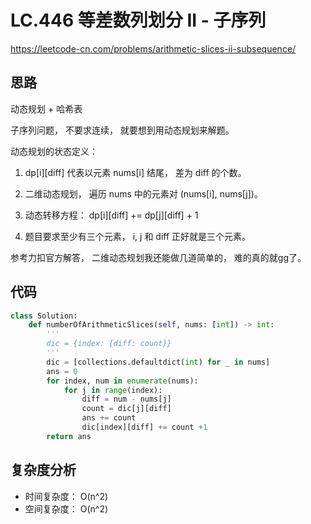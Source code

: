 LC.446 等差数列划分 II - 子序列
====
https://leetcode-cn.com/problems/arithmetic-slices-ii-subsequence/

## 思路 
动态规划 + 哈希表

子序列问题， 不要求连续， 就要想到用动态规划来解题。

动态规划的状态定义：

1. dp[i][diff] 代表以元素 nums[i] 结尾， 差为 diff 的个数。

2. 二维动态规划， 遍历 nums 中的元素对 (nums[i], nums[j])。

3. 动态转移方程： dp[i][diff] += dp[j][diff] + 1

4. 题目要求至少有三个元素， i, j 和 diff 正好就是三个元素。

参考力扣官方解答， 二维动态规划我还能做几道简单的， 难的真的就gg了。

## 代码
```python
class Solution:
    def numberOfArithmeticSlices(self, nums: [int]) -> int:
        '''
        dic = {index: {diff: count}}
        '''
        dic = [collections.defaultdict(int) for _ in nums]
        ans = 0
        for index, num in enumerate(nums):
            for j in range(index):
                diff = num - nums[j]
                count = dic[j][diff]
                ans += count
                dic[index][diff] += count +1
        return ans
```

## 复杂度分析
- 时间复杂度： O(n^2)
- 空间复杂度： O(n^2)

